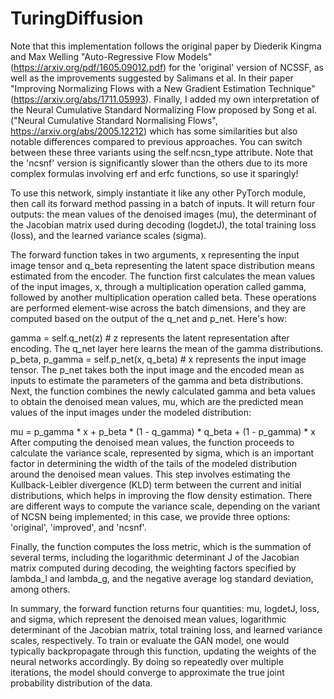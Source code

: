 # TuringDiffusion

Note that this implementation follows the original paper by Diederik Kingma and Max Welling "Auto-Regressive Flow Models" (https://arxiv.org/pdf/1605.09012.pdf) for the 'original' version of NCSSF, as well as the improvements suggested by Salimans et al. In their paper "Improving Normalizing Flows with a New Gradient Estimation Technique" (https://arxiv.org/abs/1711.05993). Finally, I added my own interpretation of the Neural Cumulative Standard Normalizing Flow proposed by Song et al. ("Neural Cumulative Standard Normalising Flows", https://arxiv.org/abs/2005.12212) which has some similarities but also notable differences compared to previous approaches. You can switch between these three variants using the self.ncsn_type attribute. Note that the 'ncsnf' version is significantly slower than the others due to its more complex formulas involving erf and erfc functions, so use it sparingly!

To use this network, simply instantiate it like any other PyTorch module, then call its forward method passing in a batch of inputs. It will return four outputs: the mean values of the denoised images (mu), the determinant of the Jacobian matrix used during decoding (logdetJ), the total training loss (loss), and the learned variance scales (sigma).

The forward function takes in two arguments, x representing the input image tensor and q_beta representing the latent space distribution means estimated from the encoder. The function first calculates the mean values of the input images, x, through a multiplication operation called gamma, followed by another multiplication operation called beta. These operations are performed element-wise across the batch dimensions, and they are computed based on the output of the q_net and p_net. Here's how:

gamma = self.q_net(z) # z represents the latent representation after encoding. The q_net layer here learns the mean of the gamma distributions.
p_beta, p_gamma = self.p_net(x, q_beta) # x represents the input image tensor. The p_net takes both the input image and the encoded mean as inputs to estimate the parameters of the gamma and beta distributions.
Next, the function combines the newly calculated gamma and beta values to obtain the denoised mean values, mu, which are the predicted mean values of the input images under the modeled distribution:

mu = p_gamma * x + p_beta * (1 - q_gamma) * q_beta + (1 - p_gamma) * x
After computing the denoised mean values, the function proceeds to calculate the variance scale, represented by sigma, which is an important factor in determining the width of the tails of the modeled distribution around the denoised mean values. This step involves estimating the Kullback-Leibler divergence (KLD) term between the current and initial distributions, which helps in improving the flow density estimation. There are different ways to compute the variance scale, depending on the variant of NCSN being implemented; in this case, we provide three options: 'original', 'improved', and 'ncsnf'.

Finally, the function computes the loss metric, which is the summation of several terms, including the logarithmic determinant J of the Jacobian matrix computed during decoding, the weighting factors specified by lambda_l and lambda_g, and the negative average log standard deviation, among others.

In summary, the forward function returns four quantities: mu, logdetJ, loss, and sigma, which represent the denoised mean values, logarithmic determinant of the Jacobian matrix, total training loss, and learned variance scales, respectively. To train or evaluate the GAN model, one would typically backpropagate through this function, updating the weights of the neural networks accordingly. By doing so repeatedly over multiple iterations, the model should converge to approximate the true joint probability distribution of the data.
